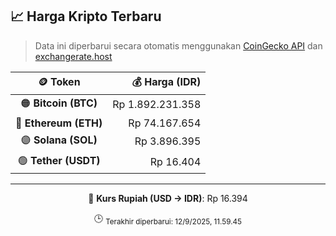 

<!-- HARGA_KRIPTO -->
## 📈 Harga Kripto Terbaru

> Data ini diperbarui secara otomatis menggunakan [CoinGecko API](https://www.coingecko.com/) dan [exchangerate.host](https://exchangerate.host/)

<div align="center">

| 🪙 Token | 💰 Harga (IDR) |
|:------:|---------------:|
| 🟠 **Bitcoin (BTC)**   | Rp 1.892.231.358 |
| 🔵 **Ethereum (ETH)**  | Rp 74.167.654 |
| 🟣 **Solana (SOL)**    | Rp 3.896.395 |
| 🟢 **Tether (USDT)**   | Rp 16.404 |

---

💱 **Kurs Rupiah (USD → IDR)**: Rp 16.394

🕒 <sub>Terakhir diperbarui: 12/9/2025, 11.59.45</sub>

</div>
<!-- /HARGA_KRIPTO -->